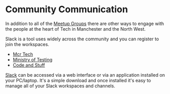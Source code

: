 # Community Communication

In addition to all of the [Meetup Groups](meetups) there are other ways to engage with the people at the heart of Tech in Manchester and the North West.

Slack is a tool uses widely across the community and you can register to join the workspaces.

* [Mcr Tech](https://mcrtech-slack.herokuapp.com/)
* [Ministry of Testing](https://www.ministryoftesting.com/slack_invite)
* [Code and Stuff](https://codeandstuff-manchester.github.io)

[Slack](https://slack.com/intl/en-gb/) can be accessed via a web interface or via an application installed on your PC/laptop.  It's a simple download and once installed it's easy to manage all of your Slack workspaces and channels.